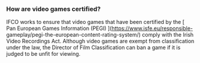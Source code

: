 ###  How are video games certified?

IFCO works to ensure that video games that have been certified by the [ Pan
European Games Information (PEGI) ](https://www.isfe.eu/responsible-
gameplay/pegi-the-european-content-rating-system/) comply with the Irish Video
Recordings Act. Although video games are exempt from classification under the
law, the Director of Film Classification can ban a game if it is judged to be
unfit for viewing.
